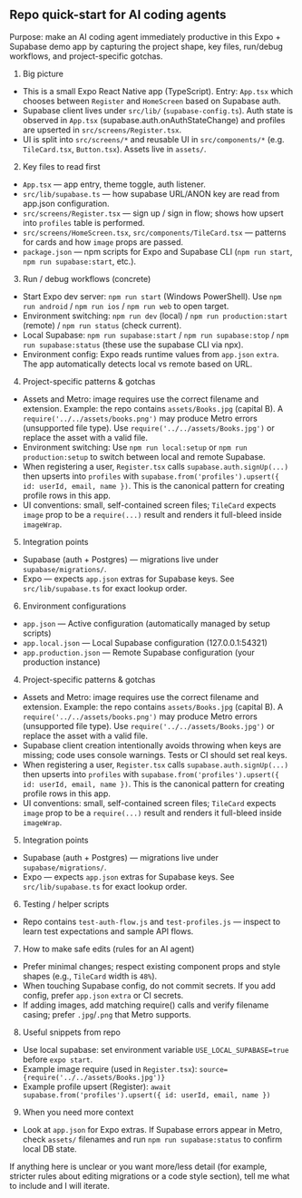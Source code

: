 ## Repo quick-start for AI coding agents

Purpose: make an AI coding agent immediately productive in this Expo + Supabase demo app by capturing the project shape, key files, run/debug workflows, and project-specific gotchas.

1) Big picture
- This is a small Expo React Native app (TypeScript). Entry: `App.tsx` which chooses between `Register` and `HomeScreen` based on Supabase auth.
- Supabase client lives under `src/lib/` (`supabase-config.ts`). Auth state is observed in `App.tsx` (supabase.auth.onAuthStateChange) and profiles are upserted in `src/screens/Register.tsx`.
- UI is split into `src/screens/*` and reusable UI in `src/components/*` (e.g. `TileCard.tsx`, `Button.tsx`). Assets live in `assets/`.

2) Key files to read first
- `App.tsx` — app entry, theme toggle, auth listener.
- `src/lib/supabase.ts` — how supabase URL/ANON key are read from app.json configuration.
- `src/screens/Register.tsx` — sign up / sign in flow; shows how upsert into `profiles` table is performed.
- `src/screens/HomeScreen.tsx`, `src/components/TileCard.tsx` — patterns for cards and how `image` props are passed.
- `package.json` — npm scripts for Expo and Supabase CLI (`npm run start`, `npm run supabase:start`, etc.).

3) Run / debug workflows (concrete)
- Start Expo dev server: `npm run start` (Windows PowerShell). Use `npm run android` / `npm run ios` / `npm run web` to open target.
- Environment switching: `npm run dev` (local) / `npm run production:start` (remote) / `npm run status` (check current).
- Local Supabase: `npm run supabase:start` / `npm run supabase:stop` / `npm run supabase:status` (these use the supabase CLI via npx).
- Environment config: Expo reads runtime values from `app.json` `extra`. The app automatically detects local vs remote based on URL.

4) Project-specific patterns & gotchas
- Assets and Metro: image requires use the correct filename and extension. Example: the repo contains `assets/Books.jpg` (capital B). A `require('../../assets/books.png')` may produce Metro errors (unsupported file type). Use `require('../../assets/Books.jpg')` or replace the asset with a valid file.
- Environment switching: Use `npm run local:setup` or `npm run production:setup` to switch between local and remote Supabase.
- When registering a user, `Register.tsx` calls `supabase.auth.signUp(...)` then upserts into `profiles` with `supabase.from('profiles').upsert({ id: userId, email, name })`. This is the canonical pattern for creating profile rows in this app.
- UI conventions: small, self-contained screen files; `TileCard` expects `image` prop to be a `require(...)` result and renders it full-bleed inside `imageWrap`.

5) Integration points
- Supabase (auth + Postgres) — migrations live under `supabase/migrations/`.
- Expo — expects `app.json` extras for Supabase keys. See `src/lib/supabase.ts` for exact lookup order.

6) Environment configurations
- `app.json` — Active configuration (automatically managed by setup scripts)
- `app.local.json` — Local Supabase configuration (127.0.0.1:54321)
- `app.production.json` — Remote Supabase configuration (your production instance)

4) Project-specific patterns & gotchas
- Assets and Metro: image requires use the correct filename and extension. Example: the repo contains `assets/Books.jpg` (capital B). A `require('../../assets/books.png')` may produce Metro errors (unsupported file type). Use `require('../../assets/Books.jpg')` or replace the asset with a valid file.
- Supabase client creation intentionally avoids throwing when keys are missing; code uses console warnings. Tests or CI should set real keys.
- When registering a user, `Register.tsx` calls `supabase.auth.signUp(...)` then upserts into `profiles` with `supabase.from('profiles').upsert({ id: userId, email, name })`. This is the canonical pattern for creating profile rows in this app.
- UI conventions: small, self-contained screen files; `TileCard` expects `image` prop to be a `require(...)` result and renders it full-bleed inside `imageWrap`.

5) Integration points
- Supabase (auth + Postgres) — migrations live under `supabase/migrations/`.
- Expo — expects `app.json` extras for Supabase keys. See `src/lib/supabase.ts` for exact lookup order.

6) Testing / helper scripts
- Repo contains `test-auth-flow.js` and `test-profiles.js` — inspect to learn test expectations and sample API flows.

7) How to make safe edits (rules for an AI agent)
- Prefer minimal changes; respect existing component props and style shapes (e.g., `TileCard` width is `48%`).
- When touching Supabase config, do not commit secrets. If you add config, prefer `app.json` `extra` or CI secrets.
- If adding images, add matching require() calls and verify filename casing; prefer `.jpg`/`.png` that Metro supports.

8) Useful snippets from repo
- Use local supabase: set environment variable `USE_LOCAL_SUPABASE=true` before `expo start`.
- Example image require (used in `Register.tsx`):
  `source={require('../../assets/Books.jpg')}`
- Example profile upsert (Register):
  `await supabase.from('profiles').upsert({ id: userId, email, name })`

9) When you need more context
- Look at `app.json` for Expo extras. If Supabase errors appear in Metro, check `assets/` filenames and run `npm run supabase:status` to confirm local DB state.

If anything here is unclear or you want more/less detail (for example, stricter rules about editing migrations or a code style section), tell me what to include and I will iterate.
